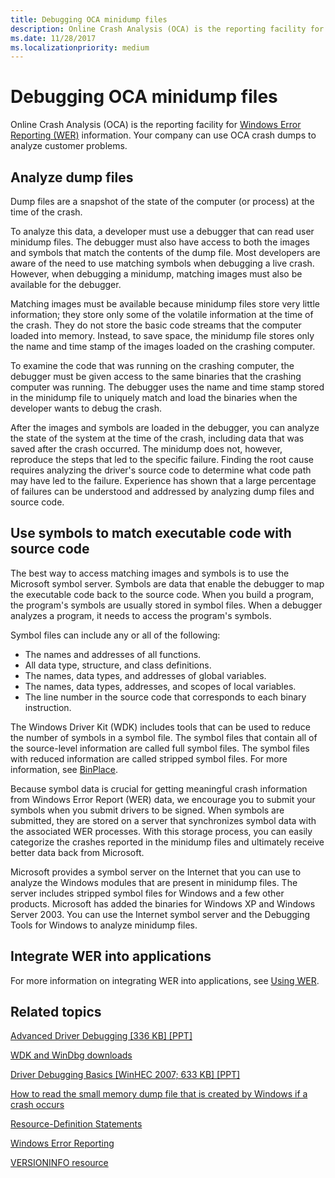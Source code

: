 ```yaml
---
title: Debugging OCA minidump files
description: Online Crash Analysis (OCA) is the reporting facility for Windows Error Reporting (WER) information. Your company can use OCA crash dumps to analyze customer problems.
ms.date: 11/28/2017
ms.localizationpriority: medium
---
```


# Debugging OCA minidump files

Online Crash Analysis (OCA) is the reporting facility for [Windows Error Reporting (WER)](/windows/desktop/wer/windows-error-reporting) information. Your company can use OCA crash dumps to analyze customer problems.

## Analyze dump files

Dump files are a snapshot of the state of the computer (or process) at the time of the crash.

To analyze this data, a developer must use a debugger that can read user minidump files. The debugger must also have access to both the images and symbols that match the contents of the dump file. Most developers are aware of the need to use matching symbols when debugging a live crash. However, when debugging a minidump, matching images must also be available for the debugger.

Matching images must be available because minidump files store very little information; they store only some of the volatile information at the time of the crash. They do not store the basic code streams that the computer loaded into memory. Instead, to save space, the minidump file stores only the name and time stamp of the images loaded on the crashing computer.

To examine the code that was running on the crashing computer, the debugger must be given access to the same binaries that the crashing computer was running. The debugger uses the name and time stamp stored in the minidump file to uniquely match and load the binaries when the developer wants to debug the crash.

After the images and symbols are loaded in the debugger, you can analyze the state of the system at the time of the crash, including data that was saved after the crash occurred. The minidump does not, however, reproduce the steps that led to the specific failure. Finding the root cause requires analyzing the driver's source code to determine what code path may have led to the failure. Experience has shown that a large percentage of failures can be understood and addressed by analyzing dump files and source code.

## Use symbols to match executable code with source code

The best way to access matching images and symbols is to use the Microsoft symbol server. Symbols are data that enable the debugger to map the executable code back to the source code. When you build a program, the program's symbols are usually stored in symbol files. When a debugger analyzes a program, it needs to access the program's symbols.

Symbol files can include any or all of the following:

- The names and addresses of all functions.
- All data type, structure, and class definitions.
- The names, data types, and addresses of global variables.
- The names, data types, addresses, and scopes of local variables.
- The line number in the source code that corresponds to each binary instruction.

The Windows Driver Kit (WDK) includes tools that can be used to reduce the number of symbols in a symbol file. The symbol files that contain all of the source-level information are called full symbol files. The symbol files with reduced information are called stripped symbol files. For more information, see [BinPlace](../devtest/binplace.md).

Because symbol data is crucial for getting meaningful crash information from Windows Error Report (WER) data, we encourage you to submit your symbols when you submit drivers to be signed. When symbols are submitted, they are stored on a server that synchronizes symbol data with the associated WER processes. With this storage process, you can easily categorize the crashes reported in the minidump files and ultimately receive better data back from Microsoft.

Microsoft provides a symbol server on the Internet that you can use to analyze the Windows modules that are present in minidump files. The server includes stripped symbol files for Windows and a few other products. Microsoft has added the binaries for Windows XP and Windows Server 2003. You can use the Internet symbol server and the Debugging Tools for Windows to analyze minidump files.

## Integrate WER into applications

For more information on integrating WER into applications, see [Using WER](/windows/desktop/wer/using-wer).

## Related topics

[Advanced Driver Debugging \[336 KB\] \[PPT\]](https://download.microsoft.com/download/f/0/5/f05a42ce-575b-4c60-82d6-208d3754b2d6/adv-drv_debug.ppt)

[WDK and WinDbg downloads](../download-the-wdk.md)

[Driver Debugging Basics \[WinHEC 2007; 633 KB\] \[PPT\]](https://download.microsoft.com/download/a/f/d/afdfd50d-6eb9-425e-84e1-b4085a80e34e/dvr-t410_wh07.pptx)

[How to read the small memory dump file that is created by Windows if a crash occurs](https://support.microsoft.com/help/315263/how-to-read-the-small-memory-dump-file-that-is-created-by-windows-if-a)

[Resource-Definition Statements](/windows/desktop/menurc/resource-definition-statements)

[Windows Error Reporting](/windows/desktop/wer/windows-error-reporting)

[VERSIONINFO resource](/windows/desktop/menurc/versioninfo-resource)
